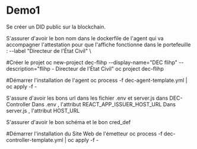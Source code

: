 # Demo1

Se créer un DID public sur la blockchain.

S'assurer d'avoir le bon nom dans le dockerfile de l'agent qui va accompagner l'attestation pour que l'affiche fonctionne dans le portefeuille : --label "Directeur de l'État Civil" \

#Créer le projet
oc new-project dec-flihp --display-name="DEC flihp" --description="flihp - Directeur de l'État Civil"
oc project dec-flihp

#Démarrer l'installation de l'agent
oc process -f dec-agent-template.yml | oc apply -f -

S'assure d'avoir les bons url dans les fichier .env et server.js dans DEC-Controller
Dans .env , l'attribut REACT_APP_ISSUER_HOST_URL
Dans server.js , l'attribut HOST_URL

S'assurer d'avoir le bon schéma et le bon cred_def

#Démarrer l'installation du Site Web de l'émetteur
oc process -f dec-controller-template.yml | oc apply -f -
